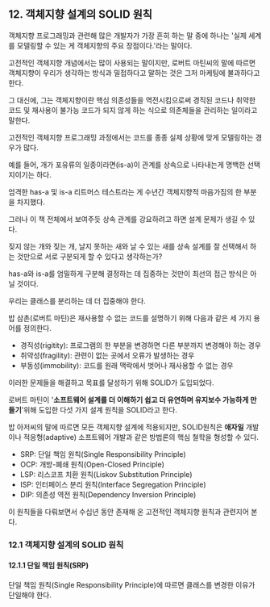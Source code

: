 ## 12. 객체지향 설계의 SOLID 원칙

객체지향 프로그래밍과 관련해 많은 개발자가 가장 흔히 하는 말 중에 하나는 '실제 세계를 모델링할 수 있는 게 객체지향의 주요 장점이다.'라는 말이다.

고전적인 객체지향 개념에서는 많이 사용되는 말이지만, 로버트 마틴씨의 말에 따르면 객체지향이 우리가 생각하는 방식과 밀접하다고 말하는 것은 그저 마케팅에 불과하다고 한다.

그 대신에, 그는 객체지향이란 핵심 의존성들을 역전시킴으로써 경직된 코드나 취약한 코드 및 재사용이 불가능 코드가 되지 않게 하는 식으로 의존체들을 관리하는 일이라고 말한다.

고전적인 객체지향 프로그래밍 과정에서는 코드를 종종 실제 상황에 맞게 모델링하는 경우가 많다.

예를 들어, 개가 포유류의 일종이라면(is-a)이 관계를 상속으로 나타내는게 명백한 선택지이기는 하다.

엄격한 has-a 및 is-a 리트머스 테스트라는 게 수년간 객체지향적 마음가짐의 한 부분을 차지했다.

그러나 이 책 전체에서 보여주듯 상속 관계를 강요하려고 하면 설계 문제가 생길 수 있다.

짖지 않는 개와 짖는 개, 날지 못하는 새와 날 수 있는 새를 상속 설계를 잘 선택해서 하는 것만으로 서로 구분되게 할 수 있다고 생각하는가?

has-a와 is-a를 엄밀하게 구분해 결정하는 데 집중하는 것만이 최선의 접근 방식은 아닐 것이다.

우리는 클래스를 분리하는 데 더 집중해야 한다.

밥 삼촌(로버트 마틴)은 재사용할 수 없는 코드를 설명하기 위해 다음과 같은 세 가지 용어를 정의한다.

- 경직성(rigitity): 프로그램의 한 부분을 변경하면 다른 부분까지 변경해야 하는 경우
- 취약성(fragility): 관련이 없는 곳에서 오류가 발생하는 경우
- 부동성(immobility): 코드를 원래 맥락에서 벗어나 재사용할 수 없는 경우

이러한 문제들을 해결하고 목표를 달성하기 위해 SOLID가 도입되었다.

로버트 마틴이 '**소프트웨어 설계를 더 이해하기 쉽고 더 유연하며 유지보수 가능하게 만들기**'위해 도입한 다섯 가지 설계 원칙을 SOLID라고 한다.

밥 아저씨의 말에 따르면 모든 객체지향 설계에 적용되지만, SOLID원칙은 **애자일** 개발이나 적응형(adaptive) 소프트웨어 개발과 같은 방법론의 핵심 철학을 형성할 수 있다.

- SRP: 단일 책임 원칙(Single Responsibility Principle)
- OCP: 개방-폐쇄 원칙(Open-Closed Principle)
- LSP: 리스코프 치환 원칙(Liskov Substitution Principle)
- ISP: 인터페이스 분리 원칙(Interface Segregation Principle)
- DIP: 의존성 역전 원칙(Dependency Inversion Principle)

이 원칙들을 다뤄보면서 수십년 동안 존재해 온 고전적인 객체지향 원칙과 관련지어 본다.

### 12.1 객체지향 설계의 SOLID 원칙

#### 12.1.1 단일 책임 원칙(SRP)

단일 책임 원칙(Single Responsibility Principle)에 따르면 클래스를 변경한 이유가 단일해야 한다.

